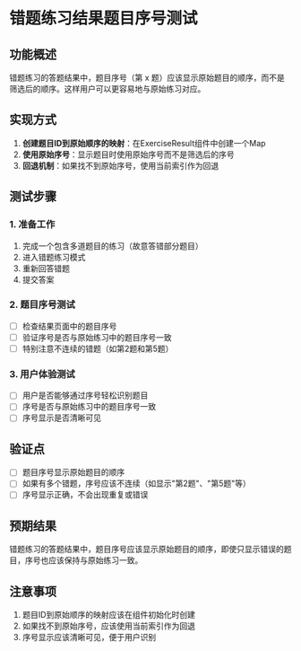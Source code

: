 # 错题练习结果题目序号测试

## 功能概述

错题练习的答题结果中，题目序号（第 x 题）应该显示原始题目的顺序，而不是筛选后的顺序。这样用户可以更容易地与原始练习对应。

## 实现方式

1. **创建题目ID到原始顺序的映射**：在ExerciseResult组件中创建一个Map
2. **使用原始序号**：显示题目时使用原始序号而不是筛选后的序号
3. **回退机制**：如果找不到原始序号，使用当前索引作为回退

## 测试步骤

### 1. 准备工作

1. 完成一个包含多道题目的练习（故意答错部分题目）
2. 进入错题练习模式
3. 重新回答错题
4. 提交答案

### 2. 题目序号测试

- [ ] 检查结果页面中的题目序号
- [ ] 验证序号是否与原始练习中的题目序号一致
- [ ] 特别注意不连续的错题（如第2题和第5题）

### 3. 用户体验测试

- [ ] 用户是否能够通过序号轻松识别题目
- [ ] 序号是否与原始练习中的题目序号一致
- [ ] 序号显示是否清晰可见

## 验证点

- [ ] 题目序号显示原始题目的顺序
- [ ] 如果有多个错题，序号应该不连续（如显示"第2题"、"第5题"等）
- [ ] 序号显示正确，不会出现重复或错误

## 预期结果

错题练习的答题结果中，题目序号应该显示原始题目的顺序，即使只显示错误的题目，序号也应该保持与原始练习一致。

## 注意事项

1. 题目ID到原始顺序的映射应该在组件初始化时创建
2. 如果找不到原始序号，应该使用当前索引作为回退
3. 序号显示应该清晰可见，便于用户识别